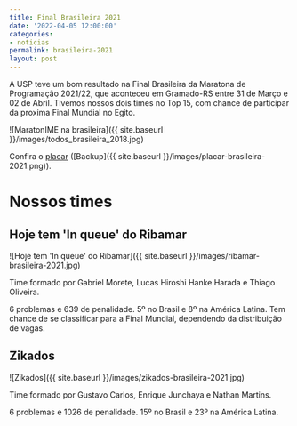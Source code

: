 ```yaml
---
title: Final Brasileira 2021
date: '2022-04-05 12:00:00'
categories:
- noticias
permalink: brasileira-2021
layout: post
---
```


A USP teve um bom resultado na Final Brasileira da Maratona de Programação 2021/22, que aconteceu em Gramado-RS entre 31 de Março e 02 de Abril. Tivemos nossos dois times no Top 15, com chance de participar da proxima Final Mundial no Egito.

![MaratonIME na brasileira]({{ site.baseurl }}/images/todos_brasileira_2018.jpg)

Confira o [placar](http://scorelatam.naquadah.com.br/latam-2021/#) ([Backup]({{ site.baseurl }}/images/placar-brasileira-2021.png)).

# Nossos times

## Hoje tem 'In queue' do Ribamar

![Hoje tem 'In queue' do Ribamar]({{ site.baseurl }}/images/ribamar-brasileira-2021.jpg)

Time formado por Gabriel Morete, Lucas Hiroshi Hanke Harada e Thiago Oliveira.

6 problemas e 639 de penalidade. 5º no Brasil e 8º na América Latina. Tem chance de se classificar para a Final Mundial, dependendo da distribuição de vagas.

## Zikados

![Zikados]({{ site.baseurl }}/images/zikados-brasileira-2021.jpg)

Time formado por Gustavo Carlos, Enrique Junchaya e Nathan Martins.

6 problemas e 1026 de penalidade. 15º no Brasil e 23º na América Latina.
